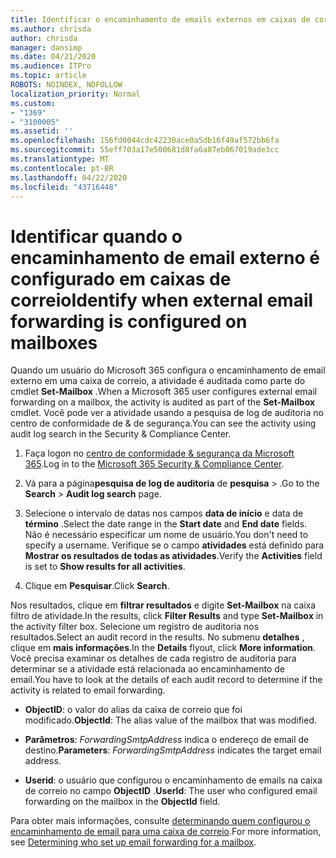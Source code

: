 ```yaml
---
title: Identificar o encaminhamento de emails externos em caixas de correio em logs de auditoria
ms.author: chrisda
author: chrisda
manager: dansimp
ms.date: 04/21/2020
ms.audience: ITPro
ms.topic: article
ROBOTS: NOINDEX, NOFOLLOW
localization_priority: Normal
ms.custom:
- "1369"
- "3100005"
ms.assetid: ''
ms.openlocfilehash: 156fd0044cdc42230ace0a5db16f49af572bb6fa
ms.sourcegitcommit: 55eff703a17e500681d8fa6a87eb067019ade3cc
ms.translationtype: MT
ms.contentlocale: pt-BR
ms.lasthandoff: 04/22/2020
ms.locfileid: "43716448"
---
```

# <a name="identify-when-external-email-forwarding-is-configured-on-mailboxes"></a><span data-ttu-id="9851b-102">Identificar quando o encaminhamento de email externo é configurado em caixas de correio</span><span class="sxs-lookup"><span data-stu-id="9851b-102">Identify when external email forwarding is configured on mailboxes</span></span>

<span data-ttu-id="9851b-103">Quando um usuário do Microsoft 365 configura o encaminhamento de email externo em uma caixa de correio, a atividade é auditada como parte do cmdlet **Set-Mailbox** .</span><span class="sxs-lookup"><span data-stu-id="9851b-103">When a Microsoft 365 user configures external email forwarding on a mailbox, the activity is audited as part of the **Set-Mailbox** cmdlet.</span></span> <span data-ttu-id="9851b-104">Você pode ver a atividade usando a pesquisa de log de auditoria no centro de conformidade de & de segurança.</span><span class="sxs-lookup"><span data-stu-id="9851b-104">You can see the activity using audit log search in the Security & Compliance Center.</span></span>

1. <span data-ttu-id="9851b-105">Faça logon no [centro de conformidade & segurança da Microsoft 365](https://protection.office.com/).</span><span class="sxs-lookup"><span data-stu-id="9851b-105">Log in to the [Microsoft 365 Security & Compliance Center](https://protection.office.com/).</span></span>

2. <span data-ttu-id="9851b-106">Vá para a página**pesquisa de log de auditoria** de **pesquisa** > .</span><span class="sxs-lookup"><span data-stu-id="9851b-106">Go to the **Search** > **Audit log search** page.</span></span>

3. <span data-ttu-id="9851b-107">Selecione o intervalo de datas nos campos **data de início** e data de **término** .</span><span class="sxs-lookup"><span data-stu-id="9851b-107">Select the date range in the **Start date** and **End date** fields.</span></span> <span data-ttu-id="9851b-108">Não é necessário especificar um nome de usuário.</span><span class="sxs-lookup"><span data-stu-id="9851b-108">You don't need to specify a username.</span></span> <span data-ttu-id="9851b-109">Verifique se o campo **atividades** está definido para **Mostrar os resultados de todas as atividades**.</span><span class="sxs-lookup"><span data-stu-id="9851b-109">Verify the **Activities** field is set to **Show results for all activities**.</span></span>

4. <span data-ttu-id="9851b-110">Clique em **Pesquisar**.</span><span class="sxs-lookup"><span data-stu-id="9851b-110">Click **Search**.</span></span>

<span data-ttu-id="9851b-111">Nos resultados, clique em **filtrar resultados** e digite **Set-Mailbox** na caixa filtro de atividade.</span><span class="sxs-lookup"><span data-stu-id="9851b-111">In the results, click **Filter Results** and type **Set-Mailbox** in the activity filter box.</span></span> <span data-ttu-id="9851b-112">Selecione um registro de auditoria nos resultados.</span><span class="sxs-lookup"><span data-stu-id="9851b-112">Select an audit record in the results.</span></span> <span data-ttu-id="9851b-113">No submenu **detalhes** , clique em **mais informações**.</span><span class="sxs-lookup"><span data-stu-id="9851b-113">In the **Details** flyout, click **More information**.</span></span> <span data-ttu-id="9851b-114">Você precisa examinar os detalhes de cada registro de auditoria para determinar se a atividade está relacionada ao encaminhamento de email.</span><span class="sxs-lookup"><span data-stu-id="9851b-114">You have to look at the details of each audit record to determine if the activity is related to email forwarding.</span></span>

- <span data-ttu-id="9851b-115">**ObjectID**: o valor do alias da caixa de correio que foi modificado.</span><span class="sxs-lookup"><span data-stu-id="9851b-115">**ObjectId**: The alias value of the mailbox that was modified.</span></span>

- <span data-ttu-id="9851b-116">**Parâmetros**: _ForwardingSmtpAddress_ indica o endereço de email de destino.</span><span class="sxs-lookup"><span data-stu-id="9851b-116">**Parameters**: _ForwardingSmtpAddress_ indicates the target email address.</span></span>

- <span data-ttu-id="9851b-117">**Userid**: o usuário que configurou o encaminhamento de emails na caixa de correio no campo **ObjectID** .</span><span class="sxs-lookup"><span data-stu-id="9851b-117">**UserId**: The user who configured email forwarding on the mailbox in the **ObjectId** field.</span></span>

<span data-ttu-id="9851b-118">Para obter mais informações, consulte [determinando quem configurou o encaminhamento de email para uma caixa de correio](https://docs.microsoft.com/office365/securitycompliance/auditing-troubleshooting-scenarios#determining-who-set-up-email-forwarding-for-a-mailbox).</span><span class="sxs-lookup"><span data-stu-id="9851b-118">For more information, see [Determining who set up email forwarding for a mailbox](https://docs.microsoft.com/office365/securitycompliance/auditing-troubleshooting-scenarios#determining-who-set-up-email-forwarding-for-a-mailbox).</span></span>
